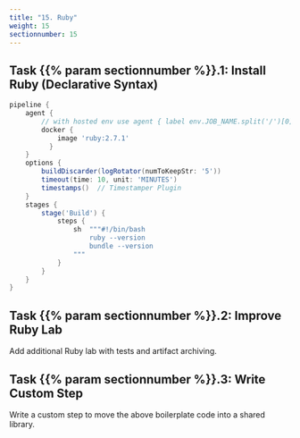```yaml
---
title: "15. Ruby"
weight: 15
sectionnumber: 15
---
```



## Task {{% param sectionnumber %}}.1: Install Ruby (Declarative Syntax)

```groovy
pipeline {
    agent {
        // with hosted env use agent { label env.JOB_NAME.split('/')[0] }
        docker {
            image 'ruby:2.7.1'
          }
    }
    options {
        buildDiscarder(logRotator(numToKeepStr: '5'))
        timeout(time: 10, unit: 'MINUTES')
        timestamps()  // Timestamper Plugin
    }
    stages {
        stage('Build') {
            steps {
                sh  """#!/bin/bash
                    ruby --version
                    bundle --version
                """
            }
        }
    }
}
```


## Task {{% param sectionnumber %}}.2: Improve Ruby Lab

Add additional Ruby lab with tests and artifact archiving.


## Task {{% param sectionnumber %}}.3: Write Custom Step

Write a custom step to move the above boilerplate code
into a shared library.
